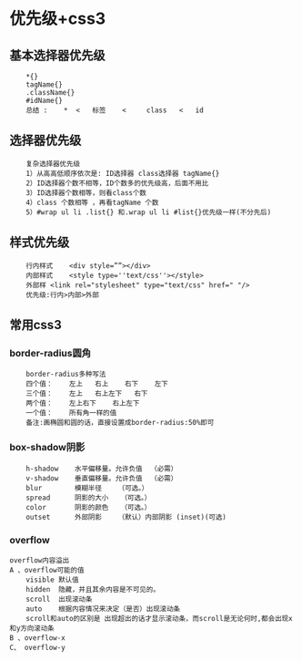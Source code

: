 # 优先级+css3

## 基本选择器优先级

		*{}
		tagName{}
		.className{}
		#idName{}
		总结 :    *  <   标签    <     class   <   id	

## 选择器优先级

		复杂选择器优先级
	    1）从高高低顺序依次是: ID选择器 class选择器 tagName{} 
	    2）ID选择器个数不相等，ID个数多的优先级高，后面不用比
	    3）ID选择器个数相等，则看class个数
	    4）class 个数相等 ，再看tagName 个数
	    5）#wrap ul li .list{} 和.wrap ul li #list{}优先级一样(不分先后)	

## 样式优先级

		行内样式	<div style=””></div>
	    内部样式	<style type=''text/css''></style>
	    外部样	<link rel="stylesheet" type="text/css" href=" "/>    
	    优先级:行内>内部>外部

## 常用css3

### border-radius圆角
		border-radius多种写法
		四个值：	左上   右上    右下    左下
		三个值：	左上   右上左下   右下
		两个值：	左上右下    右上左下 
		一个值：	所有角一样的值
		备注:画椭圆和圆的话，直接设置成border-radius:50%即可	 

### box-shadow阴影

		h-shadow	水平偏移量。允许负值	（必需）
		v-shadow	垂直偏移量。允许负值	（必需）
		blur		模糊半径	（可选。）
		spread		阴影的大小	（可选。）
		color		阴影的颜色	（可选。）	
		outset 		外部阴影	（默认）内部阴影 (inset)(可选)		

### overflow

	overflow内容溢出
	A 、overflow可能的值
		visible	默认值
		hidden	隐藏，并且其余内容是不可见的。
		scroll	出现滚动条
		auto	根据内容情况来决定（是否）出现滚动条
		scroll和auto的区别是 出现超出的话才显示滚动条，而scroll是无论何时,都会出现x和y方向滚动条
	B 、overflow-x
	C、 overflow-y

			

		